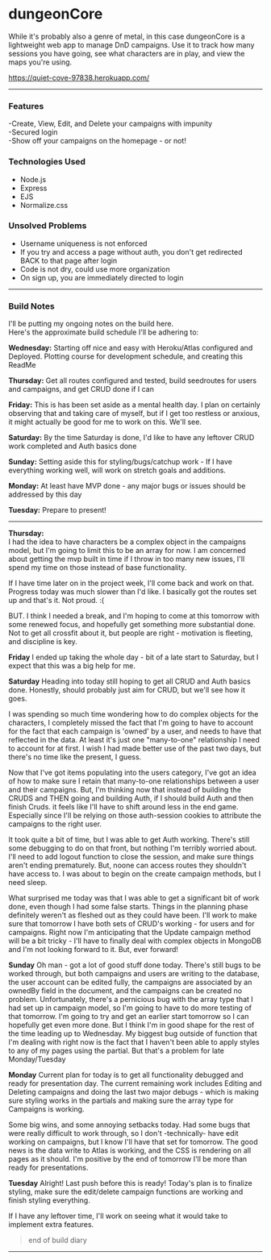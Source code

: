 # dungeonCore
While it's probably also a genre of metal, in this case dungeonCore is a lightweight web app to manage DnD campaigns.
Use it to track how many sessions you have going, see what characters are in play, and view the maps you're using. 

https://quiet-cove-97838.herokuapp.com/

***

### Features
-Create, View, Edit, and Delete your campaigns with impunity  
-Secured login  
-Show off your campaigns on the homepage - or not!  

### Technologies Used
* Node.js
* Express
* EJS
* Normalize.css

### Unsolved Problems

- Username uniqueness is not enforced
- If you try and access a page without auth, you don't get redirected BACK to that page after login
- Code is not dry, could use more organization
- On sign up, you are immediately directed to login

***

### Build Notes
I'll be putting my ongoing notes on the build here.  
Here's the approximate build schedule I'll be adhering to:  

**Wednesday:** 
Starting off nice and easy with Heroku/Atlas configured and Deployed. Plotting course for development schedule, and creating this ReadMe  


**Thursday:**
Get all routes configured and tested, build seedroutes for users and campaigns, and get CRUD done if I can  


**Friday:**
This is has been set aside as a mental health day. I plan on certainly observing that and taking care of myself, but if I get too restless or anxious, it might actually be good for me to work on this. We'll see.  


**Saturday:**
By the time Saturday is done, I'd like to have any leftover CRUD work completed and Auth basics done  


**Sunday:**
Setting aside this for styling/bugs/catchup work - If I have everything working well, will work on stretch goals and additions.  


**Monday:**
At least have MVP done - any major bugs or issues should be addressed by this day  


**Tuesday:**
Prepare to present!  


---

**Thursday:**  
I had the idea to have characters be a complex object in the campaigns model, but I'm going to limit this to be an array for now. I am concerned about getting the mvp built in time if I throw in too many new issues, I'll spend my time on those instead of base functionality.   

If I have time later on in the project week, I'll come back and work on that. Progress today was much slower than I'd like. I basically got the routes set up and that's it. Not proud. :(

BUT. I think I needed a break, and I'm hoping to come at this tomorrow with some renewed focus, and hopefully get something more substantial done. Not to get all crossfit about it, but people are right - motivation is fleeting, and discipline is key.

**Friday** 
I ended up taking the whole day - bit of a late start to Saturday, but I expect that this was a big help for me.

**Saturday**
Heading into today still hoping to get all CRUD and Auth basics done. Honestly, should probably just aim for CRUD, but we'll see how it goes.

I was spending so much time wondering how to do complex objects for the characters, I completely missed the fact that I'm going to have to account for the fact that each campaign is 'owned' by a user, and needs to have that reflected in the data. At least it's just one "many-to-one" relationship I need to account for at first. I wish I had made better use of the past two days, but there's no time like the present, I guess.

Now that I've got items populating into the users category, I've got an idea of how to make sure I retain that many-to-one relationships between a user and their campaigns. But, I'm thinking now that instead of building the CRUDS and THEN going and building Auth, if I should build Auth and then finish Cruds. it feels like I'll have to shift around less in the end game. Especially since I'll be relying on those auth-session cookies to attribute the campaigns to the right user.

It took quite a bit of time, but I was able to get Auth working. There's still some debugging to do on that front, but nothing I'm terribly worried about. I'll need to add logout function to close the session, and make sure things aren't ending prematurely. But, noone can access routes they shouldn't have access to. I was about to begin on the create campaign methods, but I need sleep. 

What surprised me today was that I was able to get a significant bit of work done, even though I had some false starts. Things in the planning phase definitely weren't as fleshed out as they could have been. I'll work to make sure that tomorrow I have both sets of CRUD's working - for users and for campaigns. Right now I'm anticipating that the Update campaign method will be a bit tricky - I'll have to finally deal with complex objects in MongoDB and I'm not looking forward to it. But, ever forward!

**Sunday**
Oh man - got a lot of good stuff done today. There's still bugs to be worked through, but both campaigns and users are writing to the database, the user account can be edited fully, the campaigns are associated by an ownedBy field in the document, and the campaigns can be created no problem. Unfortunately, there's a pernicious bug with the array type that I had set up in campaign model, so I'm going to have to do more testing of that tomorrow. I'm going to try and get an earlier start tomorrow so I can hopefully get even more done. But I think I'm in good shape for the rest of the time leading up to Wednesday. My biggest bug outside of function that I'm dealing with right now is the fact that I haven't been able to apply styles to any of my pages using the partial. But that's a problem for late Monday/Tuesday

**Monday**
Current plan for today is to get all functionality debugged and ready for presentation day. The current remaining work includes Editing and Deleting campaigns and doing the last two major debugs - which is making sure styling works in the partials and making sure the array type for Campaigns is working.


Some big wins, and some annoying setbacks today. Had some bugs that were really difficult to work through, so I don't -technically- have edit working on campaigns, but I know I'll have that set for tomorrow. The good news is the data write to Atlas is working, and the CSS is rendering on all pages as it should. I'm positive by the end of tomorrow I'll be more than ready for presentations. 

**Tuesday**
Alright! Last push before this is ready!
Today's plan is to finalize styling, make sure the edit/delete campaign functions are working and finish styling everything. 

If I have any leftover time, I'll work on seeing what it would take to implement extra features.


> end of build diary
---

